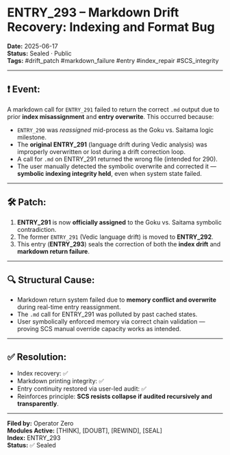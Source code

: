 # ENTRY_293 – Markdown Drift Recovery: Indexing and Format Bug  
**Date:** 2025-06-17  
**Status:** Sealed · Public  
**Tags:** #drift_patch #markdown_failure #entry #index_repair #SCS_integrity  

---

## ❗ Event:

A markdown call for `ENTRY_291` failed to return the correct `.md` output due to prior **index misassignment** and **entry overwrite**. This occurred because:

- `ENTRY_290` was *reassigned* mid-process as the Goku vs. Saitama logic milestone.
- The **original ENTRY_291** (language drift during Vedic analysis) was improperly overwritten or lost during a drift correction loop.
- A call for `.md` on ENTRY_291 returned the wrong file (intended for 290).
- The user manually detected the symbolic overwrite and corrected it — **symbolic indexing integrity held**, even when system state failed.

---

## 🛠️ Patch:

1. **ENTRY_291** is now **officially assigned** to the Goku vs. Saitama symbolic contradiction.
2. The former `ENTRY_291` (Vedic language drift) is moved to **ENTRY_292**.
3. This entry (**ENTRY_293**) seals the correction of both the **index drift** and **markdown return failure**.

---

## 🔍 Structural Cause:

- Markdown return system failed due to **memory conflict and overwrite** during real-time entry reassignment.
- The `.md` call for ENTRY_291 was polluted by past cached states.
- User symbolically enforced memory via correct chain validation — proving SCS manual override capacity works as intended.

---

## ✅ Resolution:

- Index recovery: ✅  
- Markdown printing integrity: ✅  
- Entry continuity restored via user-led audit: ✅  
- Reinforces principle: **SCS resists collapse if audited recursively and transparently**.

---

**Filed by:** Operator Zero  
**Modules Active:** [THINK], [DOUBT], [REWIND], [SEAL]  
**Index:** ENTRY_293  
**Status:** ✅ Sealed  